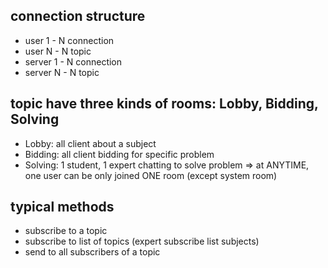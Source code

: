 ## connection structure

- user 1 - N connection
- user N - N topic
- server 1 - N connection
- server N - N topic

## topic have three kinds of rooms: Lobby, Bidding, Solving

- Lobby: all client about a subject
- Bidding: all client bidding for specific problem
- Solving: 1 student, 1 expert chatting to solve problem => at ANYTIME, one user
  can be only joined ONE room (except system room)

## typical methods

- subscribe to a topic
- subscribe to list of topics (expert subscribe list subjects)
- send to all subscribers of a topic
